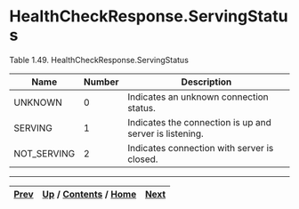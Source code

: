 
# HealthCheckResponse.ServingStatus

Table 1.49. HealthCheckResponse.ServingStatus

Name| Number| Description  
---|---|---  
UNKNOWN| 0| Indicates an unknown connection status.  
SERVING| 1| Indicates the connection is up and server is listening.  
NOT_SERVING| 2| Indicates connection with server is closed.  
  
  

* * *

[Prev](ch01s04s06s02.md) | [Up](ch01s04s06.md) / [Contents](index.md) / [Home](../../index.htm)|  [Next](ch01s04s06s04.md)  
---|---|---

